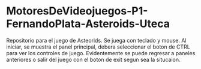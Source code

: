 # MotoresDeVideojuegos-P1-FernandoPlata-Asteroids-Uteca
Repositorio para el juego de Asteorids.
Se juega con teclado y mouse.
Al iniciar, se muestra el panel principal, debera seleccionar el boton de CTRL para ver los controles de juego.
Evidentemente se puede regresar a paneles anteriores o salir del juego con el boton de exit segun sea la situcaion.

